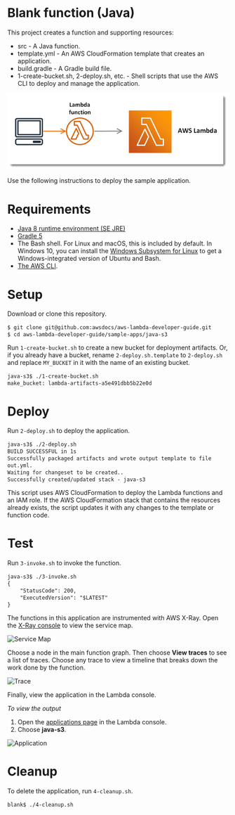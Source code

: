 # Blank function (Java)
This project creates a function and supporting resources:
- src - A Java function.
- template.yml - An AWS CloudFormation template that creates an application.
- build.gradle - A Gradle build file.
- 1-create-bucket.sh, 2-deploy.sh, etc. - Shell scripts that use the AWS CLI to deploy and manage the application.

![Architecture](/sample-apps/blank/images/sample-blank.png)

Use the following instructions to deploy the sample application.

# Requirements
- [Java 8 runtime environment (SE JRE)](https://www.oracle.com/java/technologies/javase-downloads.html)
- [Gradle 5](https://gradle.org/releases/)
- The Bash shell. For Linux and macOS, this is included by default. In Windows 10, you can install the [Windows Subsystem for Linux](https://docs.microsoft.com/en-us/windows/wsl/install-win10) to get a Windows-integrated version of Ubuntu and Bash.
- [The AWS CLI](https://docs.aws.amazon.com/cli/latest/userguide/cli-chap-install.html).

# Setup
Download or clone this repository.

    $ git clone git@github.com:awsdocs/aws-lambda-developer-guide.git
    $ cd aws-lambda-developer-guide/sample-apps/java-s3

Run `1-create-bucket.sh` to create a new bucket for deployment artifacts. Or, if you already have a bucket, rename `2-deploy.sh.template` to `2-deploy.sh` and replace `MY_BUCKET` in it with the name of an existing bucket.

    java-s3$ ./1-create-bucket.sh
    make_bucket: lambda-artifacts-a5e491dbb5b22e0d

# Deploy
Run `2-deploy.sh` to deploy the application.

    java-s3$ ./2-deploy.sh
    BUILD SUCCESSFUL in 1s
    Successfully packaged artifacts and wrote output template to file out.yml.
    Waiting for changeset to be created..
    Successfully created/updated stack - java-s3

This script uses AWS CloudFormation to deploy the Lambda functions and an IAM role. If the AWS CloudFormation stack that contains the resources already exists, the script updates it with any changes to the template or function code.

# Test
Run `3-invoke.sh` to invoke the function.

    java-s3$ ./3-invoke.sh
    {
        "StatusCode": 200,
        "ExecutedVersion": "$LATEST"
    }

The functions in this application are instrumented with AWS X-Ray. Open the [X-Ray console](https://console.aws.amazon.com/xray/home#/service-map) to view the service map.

![Service Map](/sample-apps/java-s3/images/java-s3-servicemap.png)

Choose a node in the main function graph. Then choose **View traces** to see a list of traces. Choose any trace to view a timeline that breaks down the work done by the function.

![Trace](/sample-apps/java-s3/images/java-s3-trace.png)

Finally, view the application in the Lambda console.

*To view the output*
1. Open the [applications page](https://console.aws.amazon.com/lambda/home#/applications) in the Lambda console.
2. Choose **java-s3**.

  ![Application](/sample-apps/java-s3/images/java-s3-application.png)

# Cleanup
To delete the application, run `4-cleanup.sh`.

    blank$ ./4-cleanup.sh
